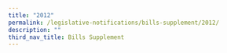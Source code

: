 ```yaml
---
title: "2012"
permalink: /legislative-notifications/bills-supplement/2012/
description: ""
third_nav_title: Bills Supplement
---
```

